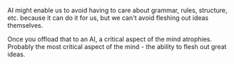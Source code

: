 AI might enable us to avoid having to care about grammar, rules, structure, etc. because it can do it for us, but we can't avoid fleshing out ideas themselves.

Once you offload that to an AI, a critical aspect of the mind atrophies. Probably the most critical aspect of the mind - the ability to flesh out great ideas.